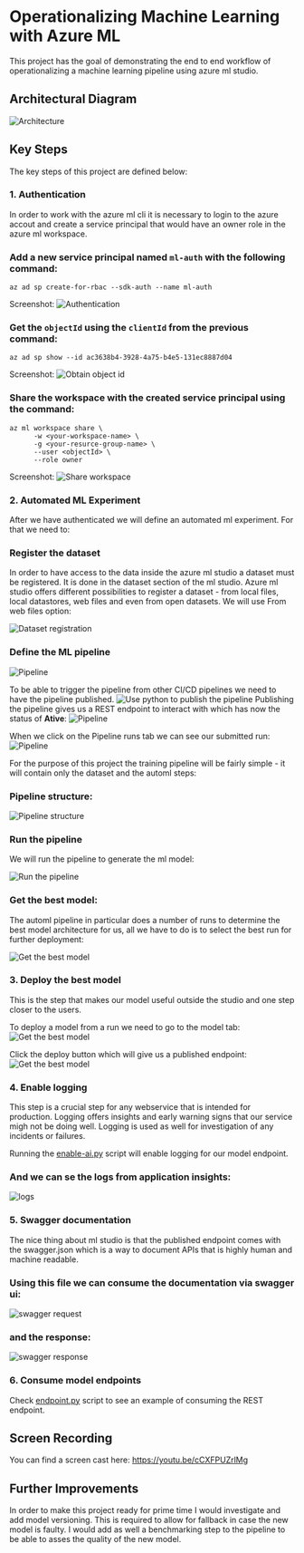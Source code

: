 # Operationalizing Machine Learning with Azure ML

This project has the goal of demonstrating the end to end workflow of operationalizing a machine learning pipeline using azure ml studio.

## Architectural Diagram

 ![Architecture](/pictures/Architecture-diagram.png)

## Key Steps
The key steps of this project are defined below:

### 1. Authentication
In order to work with the azure ml cli it is necessary to login to the azure accout and create a service principal that would have an owner role in the azure ml workspace.

### Add a new service principal named `ml-auth` with the following command:
```
az ad sp create-for-rbac --sdk-auth --name ml-auth
```
Screenshot:
![Authentication](/pictures/create-service-principal.png)

### Get the `objectId` using the `clientId` from the previous command:
```
az ad sp show --id ac3638b4-3928-4a75-b4e5-131ec8887d04
```
Screenshot:
![Obtain object id](/pictures/get-object-id.png)

### Share the workspace with the created service principal using the command:
```
az ml workspace share \ 
      -w <your-workspace-name> \ 
      -g <your-resurce-group-name> \ 
      --user <objectId> \ 
      --role owner
```
Screenshot: 
![Share workspace](/pictures/share-workspaces.png)


### 2. Automated ML Experiment
After we have authenticated we will define an automated ml experiment. For that we need to:

### Register the dataset
In order to have access to the data inside the azure ml studio a dataset must be registered. It is done in the dataset section of the ml studio. Azure ml studio offers different possibilities to register a dataset - from local files, local datastores, web files and even from open datasets. We will use From web files option: 

![Dataset registration](/pictures/dataset-registered.png)

### Define the ML pipeline
![Pipeline ](/pictures/ml-training-pipeline-endpoints.png)

To be able to trigger the pipeline from other CI/CD pipelines we need to have the pipeline published.
![Use python to publish the pipeline](/pictures/python-publish-pipeline.png)
Publishing the pipeline gives us a REST endpoint to interact with which has now the status of **Ative**:
![Pipeline ](/pictures/ml-training-pipeline-endpoint-overview.png)

When we click on the Pipeline runs tab we can see our submitted run:
![Pipeline ](/pictures/ml-training-pipeline-run.png)

For the purpose of this project the training pipeline will be fairly simple - it will contain only the dataset and the automl steps:

### Pipeline structure:
![Pipeline structure](/pictures/pipeline-structure.png)

### Run the pipeline
We will run the pipeline to generate the ml model:

![Run the pipeline](/pictures/completed-run.png)

### Get the best model:
The automl pipeline in particular does a number of runs to determine the best model architecture for us, all we have to do is to select the best run for further deployment:

![Get the best model](/pictures/completed-model.png)

### 3. Deploy the best model
This is the step that makes our model useful outside the studio and one step closer to the users.

To deploy a model from a run we need to go to the model tab:
![Get the best model](/pictures/best-model.png)

Click the deploy button which will give us a published endpoint:
![Get the best model](/pictures/deployed-model.png)

### 4. Enable logging
This step is a crucial step for any webservice that is intended for production. Logging offers insights and early warning signs that our service migh not be doing well. Logging is used as well for investigation of any incidents or failures.

Running the [enable-ai.py](enable-ai.py) script will enable logging for our model endpoint.

### And we can se the logs from application insights:
![logs](/pictures/logs-from-ai.png)

### 5. Swagger documentation

The nice thing about ml studio is that the published endpoint comes with the swagger.json which is a way to document APIs that is highly human and machine readable. 

### Using this file we can consume the documentation via swagger ui:
![swagger request](/pictures/swagger-request.png)

### and the response:
![swagger response](/pictures/swagger-request.png)

### 6. Consume model endpoints
Check [endpoint.py](endpoint.py) script to see an example of consuming the REST endpoint.

## Screen Recording
You can find a screen cast here: https://youtu.be/cCXFPUZrlMg

## Further Improvements
In order to make this project ready for prime time I would investigate and add model versioning. This is required to allow for fallback in case the new model is faulty. I would add as well a benchmarking step to the pipeline to be able to asses the quality of the new model.
